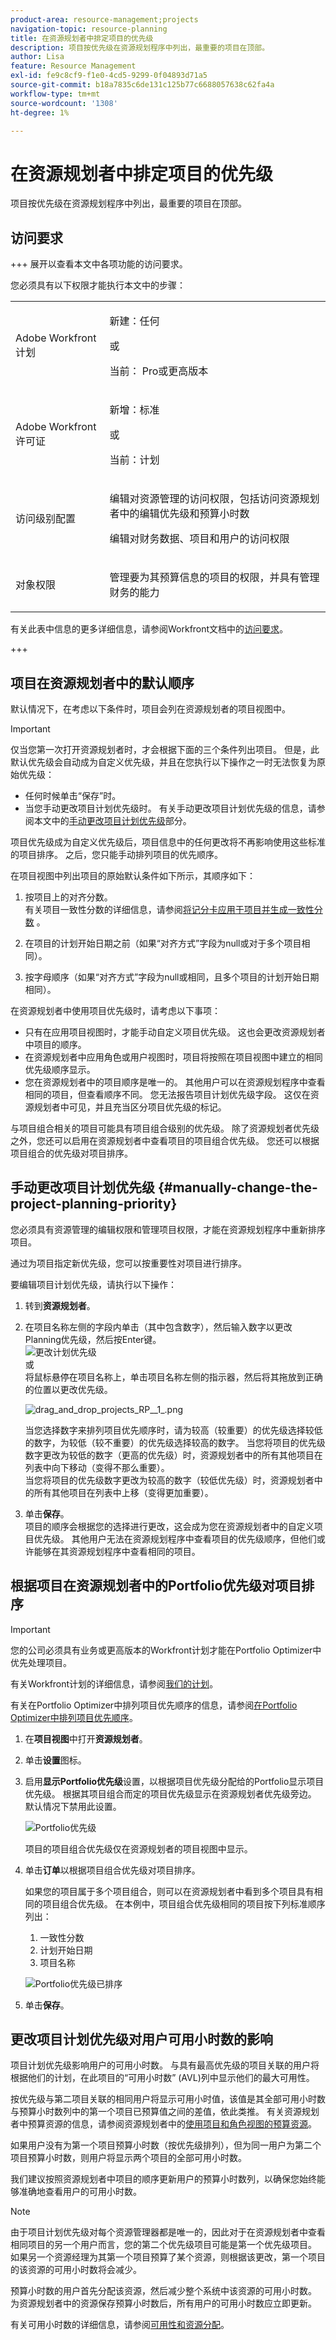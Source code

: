 ```yaml
---
product-area: resource-management;projects
navigation-topic: resource-planning
title: 在资源规划者中排定项目的优先级
description: 项目按优先级在资源规划程序中列出，最重要的项目在顶部。
author: Lisa
feature: Resource Management
exl-id: fe9c8cf9-f1e0-4cd5-9299-0f04893d71a5
source-git-commit: b18a7835c6de131c125b77c6688057638c62fa4a
workflow-type: tm+mt
source-wordcount: '1308'
ht-degree: 1%

---
```


# 在资源规划者中排定项目的优先级

项目按优先级在资源规划程序中列出，最重要的项目在顶部。

## 访问要求

+++ 展开以查看本文中各项功能的访问要求。

您必须具有以下权限才能执行本文中的步骤：

<table style="table-layout:auto"> 
 <col> 
 <col> 
 <tbody> 
  <tr> 
   <td role="rowheader">Adobe Workfront计划</td> 
    <td><p>新建：任何</p>
       <p>或</p>
       <p>当前： Pro或更高版本</p> </td> 
  </tr> 
  <tr> 
   <td role="rowheader">Adobe Workfront许可证</td> 
   <td><p>新增：标准</p>
       <p>或</p>
       <p>当前：计划</p></td> 
  </tr> 
  <tr> 
   <td role="rowheader">访问级别配置</td> 
   <td> <p>编辑对资源管理的访问权限，包括访问资源规划者中的编辑优先级和预算小时数</p> <p>编辑对财务数据、项目和用户的访问权限</p></td> 
  </tr> 
  <tr> 
   <td role="rowheader">对象权限</td> 
   <td> <p>管理要为其预算信息的项目的权限，并具有管理财务的能力</p></td> 
  </tr> 
 </tbody> 
</table>

有关此表中信息的更多详细信息，请参阅Workfront文档中的[访问要求](/help/quicksilver/administration-and-setup/add-users/access-levels-and-object-permissions/access-level-requirements-in-documentation.md)。

+++

## 项目在资源规划者中的默认顺序

默认情况下，在考虑以下条件时，项目会列在资源规划者的项目视图中。

>[!IMPORTANT]
>
>仅当您第一次打开资源规划者时，才会根据下面的三个条件列出项目。 但是，此默认优先级会自动成为自定义优先级，并且在您执行以下操作之一时无法恢复为原始优先级：
>
>* 任何时候单击“保存”时。
>* 当您手动更改项目计划优先级时。 有关手动更改项目计划优先级的信息，请参阅本文中的[手动更改项目计划优先级](#manually-change-the-project-planning-priority)部分。
>
>项目优先级成为自定义优先级后，项目信息中的任何更改将不再影响使用这些标准的项目排序。 之后，您只能手动排列项目的优先顺序。

在项目视图中列出项目的原始默认条件如下所示，其顺序如下：

1. 按项目上的对齐分数。\
   有关项目一致性分数的详细信息，请参阅[将记分卡应用于项目并生成一致性分数](../../manage-work/projects/define-a-business-case/apply-scorecard-to-project-to-generate-alignment-score.md) 。

1. 在项目的计划开始日期之前（如果“对齐方式”字段为null或对于多个项目相同）。
1. 按字母顺序（如果“对齐方式”字段为null或相同，且多个项目的计划开始日期相同）。

在资源规划者中使用项目优先级时，请考虑以下事项：

* 只有在应用项目视图时，才能手动自定义项目优先级。 这也会更改资源规划者中项目的顺序。
* 在资源规划者中应用角色或用户视图时，项目将按照在项目视图中建立的相同优先级顺序显示。
* 您在资源规划者中的项目顺序是唯一的。 其他用户可以在资源规划程序中查看相同的项目，但查看顺序不同。 您无法报告项目计划优先级字段。 这仅在资源规划者中可见，并且充当区分项目优先级的标记。

与项目组合相关的项目可能具有项目组合级别的优先级。 除了资源规划者优先级之外，您还可以启用在资源规划者中查看项目的项目组合优先级。 您还可以根据项目组合的优先级对项目排序。

## 手动更改项目计划优先级 {#manually-change-the-project-planning-priority}

您必须具有资源管理的编辑权限和管理项目权限，才能在资源规划程序中重新排序项目。

通过为项目指定新优先级，您可以按重要性对项目进行排序。

要编辑项目计划优先级，请执行以下操作：

1. 转到&#x200B;**资源规划者**。

1. 在项目名称左侧的字段内单击（其中包含数字），然后输入数字以更改Planning优先级，然后按Enter键。\
   ![更改计划优先级](assets/mceclip4.png)\
   或\
   将鼠标悬停在项目名称上，单击项目名称左侧的指示器，然后将其拖放到正确的位置以更改优先级。

   ![drag_and_drop_projects_RP__1_.png](assets/drag-and-drop-projects-rp--1--350x184.png)

   当您选择数字来排列项目优先顺序时，请为较高（较重要）的优先级选择较低的数字，为较低（较不重要）的优先级选择较高的数字。 当您将项目的优先级数字更改为较低的数字（更高的优先级）时，资源规划者中的所有其他项目在列表中向下移动（变得不那么重要）。\
   当您将项目的优先级数字更改为较高的数字（较低优先级）时，资源规划者中的所有其他项目在列表中上移（变得更加重要）。

1. 单击&#x200B;**保存**。\
   项目的顺序会根据您的选择进行更改，这会成为您在资源规划者中的自定义项目优先级。 其他用户无法在资源规划程序中查看项目的优先级顺序，但他们或许能够在其资源规划程序中查看相同的项目。

## 根据项目在资源规划者中的Portfolio优先级对项目排序

>[!IMPORTANT]
>
>您的公司必须具有业务或更高版本的Workfront计划才能在Portfolio Optimizer中优先处理项目。
>
>有关Workfront计划的详细信息，请参阅[我们的计划](https://business.adobe.com/products/workfront/pricing.html)。
>
>有关在Portfolio Optimizer中排列项目优先顺序的信息，请参阅[在Portfolio Optimizer中排列项目优先顺序](../../manage-work/portfolios/portfolio-optimizer/prioritize-projects-in-portfolio-optimizer.md)。

1. 在&#x200B;**项目视图**&#x200B;中打开&#x200B;**资源规划者**。
1. 单击&#x200B;**设置**&#x200B;图标。
1. 启用&#x200B;**显示Portfolio优先级**&#x200B;设置，以根据项目优先级分配给的Portfolio显示项目优先级。 根据其项目组合而定的项目优先级显示在资源规划者优先级旁边。 默认情况下禁用此设置。

   <!--
   <p data-mc-conditions="QuicksilverOrClassic.Draft mode">(NOTE: check screen shot to see if this is accurate still - should say Order, and not Sort:)</p>
   -->

   ![Portfolio优先级](assets/rp-portfolio-priority-unordered-edit-350x180.png)

   项目的项目组合优先级仅在资源规划者的项目视图中显示。

1. 单击&#x200B;**订单**&#x200B;以根据项目组合优先级对项目排序。

   如果您的项目属于多个项目组合，则可以在资源规划者中看到多个项目具有相同的项目组合优先级。 在本例中，项目组合优先级相同的项目按下列标准顺序列出：

   1. 一致性分数
   1. 计划开始日期
   1. 项目名称

   ![Portfolio优先级已排序](assets/rp-portfolio-priority-ordered-350x198.png)

1. 单击&#x200B;**保存**。

## 更改项目计划优先级对用户可用小时数的影响

项目计划优先级影响用户的可用小时数。 与具有最高优先级的项目关联的用户将根据他们的计划，在此项目的“可用小时数” (AVL)列中显示他们的最大可用性。

按优先级与第二项目关联的相同用户将显示可用小时值，该值是其全部可用小时数与预算小时数列中的第一个项目已预算值之间的差值，依此类推。 有关资源规划者中预算资源的信息，请参阅资源规划者中的[使用项目和角色视图的预算资源](../../resource-mgmt/resource-planning/budget-resources-project-role-views-resource-planner.md)。

如果用户没有为第一个项目预算小时数（按优先级排列），但为同一用户为第二个项目预算小时数，则用户将显示两个项目的全部可用小时数。

我们建议按照资源规划者中项目的顺序更新用户的预算小时数列，以确保您始终能够准确地查看用户的可用小时数。

>[!NOTE]
>
>由于项目计划优先级对每个资源管理器都是唯一的，因此对于在资源规划者中查看相同项目的另一个用户而言，您的第二个优先级项目可能是第一个优先级项目。 如果另一个资源经理为其第一个项目预算了某个资源，则根据该更改，第一个项目的该资源的可用小时数将会减少。
>
>预算小时数的用户首先分配该资源，然后减少整个系统中该资源的可用小时数。 为资源规划者中的资源保存预算小时数后，所有用户的可用小时数应立即更新。
>
>有关可用小时数的详细信息，请参阅[可用性和资源分配](../../resource-mgmt/resource-planning/resource-availability-allocation-resource-planner.md#availability-and-allocation-of-resources)。
